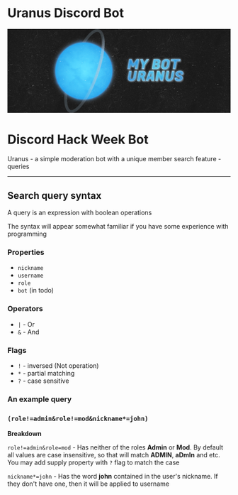 # Uranus Discord Bot
![Main Banner](/banner.png)

# Discord Hack Week Bot

Uranus - a simple moderation bot with a unique member search feature - queries

---

## Search query syntax

A query is an expression with boolean operations

The syntax will appear somewhat familiar if you have some experience with programming

### Properties

- `nickname`
- `username`
- `role`
- `bot` (in todo)

### Operators

- `|` - Or
- `&` - And

### Flags

- `!` - inversed (Not operation)
- `*` - partial matching
- `?` - case sensitive

### An example query

### `(role!=admin&role!=mod&nickname*=john)`

**Breakdown**

`role!=admin&role=mod` - Has neither of the roles **Admin** or **Mod**. By default all values are case insensitive, so that will match **ADMIN**, **aDmIn** and etc. You may add supply property with `?` flag to match the case

`nickname*=john` - Has the word **john** contained in the user's nickname. If they don't have one, then it will be applied to username
